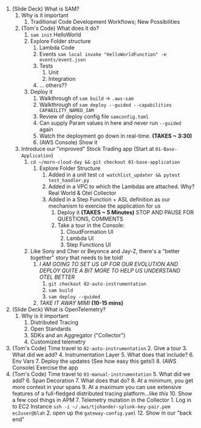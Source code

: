 1. (Slide Deck) What is SAM?
   1. Why is it important
      1. Traditional Code Development Workflows; New Possibilities
   2. (Tom's Code) What does it do?
      1. `sam init` HelloWorld
      2. Explore Folder structure
         1. Lambda Code
         2. Events `sam local invoke "HelloWorldFunction" -e events/event.json`
         3. Tests
            1. Unit
            2. Integration
         4. ... others??
      3. Deploy it
         1. Walkthrough of `sam build` -> `.aws-sam`
         2. Walkthrough of `sam deploy --guided --capabilities CAPABILITY_NAMED_IAM`
         3. Review of deploy config file `samconfig.toml`
         4. Can supply Param values in here and never run `--guided` again
         5. Watch the deployment go down in real-time. **(TAKES ~ 3:30)**
         6. (AWS Console) Show it
   3. Introduce our "improved" Stock Trading app (Start at `01-Base-Application`)
      1. `cd ~/morn-cloud-day && git checkout 01-base-application`
         1. Explore Folder Structure
            1. Added in a unit test `cd watchlist_updater && pytest test_handler.py`
            2. Added in a VPC to which the Lambdas are attached.  Why?  Real World & Otel Collector
            3. Added in a Step Function + ASL definition as our mechanism to exercise the application for us
               1. Deploy it **(TAKES ~ 5 Minutes)** STOP AND PAUSE FOR QUESTIONS, COMMENTS
               2. Take a tour in the Console:
                  1. CloudFormation UI 
                  2. Lambda UI
                  3. Step Functions UI
      2. Like Sony and Cher or Beyonce and Jay-Z, there's a "better together" story that needs to be told!
         1. _I AM GOING TO SET US UP FOR OUR EVOLUTION AND DEPLOY QUITE A BIT MORE TO HELP US UNDERSTAND OTEL BETTER_
            1. `git checkout 02-auto-instrumentation`
            2. `sam build`
            3. `sam deploy --guided`
         2. _TAKE IT AWAY MIMI_ **(10-15 mins)**
2. (Slide Deck) What is OpenTelemetry?
   1. Why is it important
      1. Distributed Tracing
      1. Open Standards
      2. SDKs and an Aggregator ("Collector")
      2. Customized telemetry
3. (Tom's Code) Time travel to `02-auto-instrumentation`
   2. Give a tour
      3. What did we add?
         4. Instrumentation Layer
            5. What does that include?
         6. Env Vars
   7. Deploy the updates (See how easy this gets!)
   8. (AWS Console) Exercise the app
4. (Tom's Code) Time travel to `03-manual-instrumentation`
   5. What did we add?
      6. Span Decoration
         7. What does that do?
            8. At a minimum, you get more context in your spans
            9. At a maximum you can use extensive features of a full-fledged distributed tracing platform...like _this_
         10. Show a few cool things in APM
      7. Telemetry mutation in the Collector
         1. Log in to EC2 Instance `ssh -i ~/.aws/tjohander-splunk-key-pair.pem ec2user@blah`
         2. open up the `gateway-config.yaml`
            12. Show in our "back end"